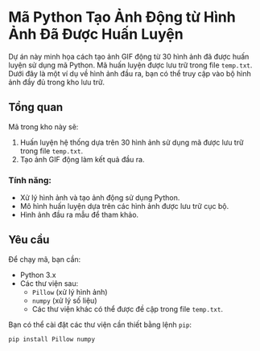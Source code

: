 # Mã Python Tạo Ảnh Động từ Hình Ảnh Đã Được Huấn Luyện

Dự án này minh họa cách tạo ảnh GIF động từ 30 hình ảnh đã được huấn luyện sử dụng mã Python. Mã huấn luyện được lưu trữ trong file `temp.txt`. Dưới đây là một ví dụ về hình ảnh đầu ra, bạn có thể truy cập vào bộ hình ảnh đầy đủ trong kho lưu trữ.

## Tổng quan

Mã trong kho này sẽ:
1. Huấn luyện hệ thống dựa trên 30 hình ảnh sử dụng mã được lưu trữ trong file `temp.txt`.
2. Tạo ảnh GIF động làm kết quả đầu ra.

### Tính năng:
- Xử lý hình ảnh và tạo ảnh động sử dụng Python.
- Mô hình huấn luyện dựa trên các hình ảnh được lưu trữ cục bộ.
- Hình ảnh đầu ra mẫu để tham khảo.

## Yêu cầu

Để chạy mã, bạn cần:
- Python 3.x
- Các thư viện sau:
  - `Pillow` (xử lý hình ảnh)
  - `numpy` (xử lý số liệu)
  - Các thư viện khác có thể được đề cập trong file `temp.txt`.

Bạn có thể cài đặt các thư viện cần thiết bằng lệnh `pip`:

```bash
pip install Pillow numpy
